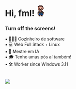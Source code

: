 <h1 align="left">Hi, fml! <img src="gif_fred_d.gif" width="25px"> </h1>

###  Turn off the screens! 

▪ 👨🏻‍🍳 Cozinheiro de software<br>
▪ 💻 Web Full Stack + Linux<br>
▪ 🤖 Mestre em IA<br>
▪ 🎓 Tenho umas pós aí também!<br>
▪ 🛠️ Worker since Windows 3.11<br>
<br><br>
<a href="https://www.linkedin.com/in/fbamuniz/" target="_blank"><img src="https://img.shields.io/badge/-LinkedIn-%230077B5?style=for-the-badge&logo=linkedin&logoColor=white" target="_blank"></a> 
